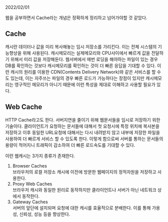 2022/02/01

웹을 공부하면서 Cache라는 개념은 정확하게 정리하고 넘어가야할 것 같았다.

## Cache
캐시란 데이터나 값을 미리 복사해놓는 임시 저장소를 가리킨다. 이는 전체 시스템의 기능향상을 위해 사용된다. 캐시메모리는 실제메모리와 CPU사이에서 빠르게 값을 전달하기 위해서 미리 값을 저장해둔다. 
웹서버에서 매번 로딩을 해야하는 파일이 있는 경우 DB를 확인하는 것보다 캐시메모리를 확인하는 것이 더 빠른 응답을 기대할 수 있다. 이런 캐시의 원리를 이용한 CDN(Contents Delivery Network)와 같은 
서비스를 할 수도 있는데, 이는 자주쓰는 파일의 경우 빠른 로드가 가능하다는 장점이 있지만 캐시메모리는 영구적인 메모리가 아니기 때문에 이런 특성을 제대로 이해하고 사용할 필요가 있다.  

## Web Cache
HTTP Cache라고도 한다. 서버지연을 줄이기 위해 웹문서들을 임시로 저장하기 위한 기술이다. 클라이언트가 요청하는 문서들에 대해서 첫 요청시에 특정 위치에 복사본을 저장하고 이후 동일한 URL요청에 대해서는 
다시 내려받지 않고 내부에 저장한 파일을 사용하여 더 빠르게 서비스 할 수 있도록 한다. 이렇게 함으로써 서버를 통하는 문서들의 용량이 적어지니 트래픽이 감소하여 더 빠른 로드속도를 기대할 수 있다.  

이런 웹캐시는 3가지 종류가 존재한다.
1. Browser Caches  
  브라우저의 로컬 저장소 캐시에 이전에 방문한 웹페이지의 정적자원을 저장하고 사용한다.
2. Proxy Web Caches  
  브라우저 캐시와 동일한 원리로 동작하지만 클라이언트나 서버가 아닌 네트워크 상에서 동작한다.
3. Gateway Caches  
  서버의 앞단에 설치되며 요청에 대한 캐시를 효율적으로 분배한다. 이를 통해 가용성, 신뢰성, 성능 등을 향상한다.
